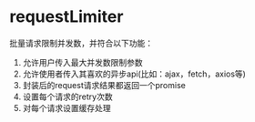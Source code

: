 # requestLimiter

批量请求限制并发数，并符合以下功能：

1. 允许用户传入最大并发数限制参数
2. 允许使用者传入其喜欢的异步api(比如：ajax，fetch，axios等)
3. 封装后的request请求结果都返回一个promise
4. 设置每个请求的retry次数
5. 对每个请求设置缓存处理
